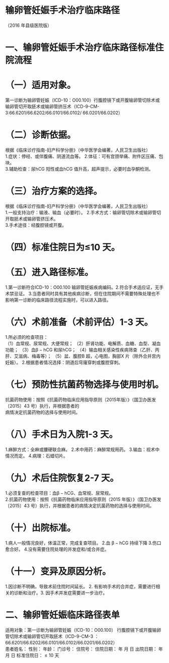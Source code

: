 # 输卵管妊娠手术治疗临床路径  
（2016 年县级医院版）  
# 一、输卵管妊娠手术治疗临床路径标准住院流程  
# （一）适用对象。  
第一诊断为输卵管妊娠（ICD-10：O00.100）行腹腔镜下或开腹输卵管切除术或输卵管切开取胚术或输卵管挤压术（ICD-9-CM-3:66.6201/66.6202/66.0101/66.0102/  66.0201/66.0202）  
# （二）诊断依据。  
根据《临床诊疗指南-妇产科学分册》（中华医学会编著，人民卫生出版社）  
1.症状：停经、或伴腹痛、阴道流血等。 2.体征：可有宫颈举痛、附件区压痛、包块。  
3.辅助检查：尿hCG 阳性或血hCG 值升高，超声提示，必要时血孕酮检测。  
# （三）治疗方案的选择。  
根据《临床诊疗指南-妇产科学分册》（中华医学会编著，人民卫生出版社）  
1.一般支持治疗：输液、输血（必要时）。 2.手术方式：输卵管切除术或输卵管切开取胚术或输卵管挤压术。  
3.手术途径：经腹腔镜或开腹。  
# （四）标准住院日为≤10 天。  
# （五）进入路径标准。  
1.第一诊断符合ICD-10：O00.100 输卵管妊娠疾病编码。2.符合手术适应证，无手术禁忌证。 3.当患者同时具有其他疾病诊断，但在住院期间不需要特殊处理也不影响第一诊断的临床路径流程实施时，可以进入路径。  
# （六）术前准备（术前评估）1-3 天。  
1.所必须的检查项目：  
（1）血常规、尿常规、大便常规； （2）肝肾功能、电解质、血糖、血型、凝血功能； （3）血$\upbeta-\mathrm{hCG}$ 和尿hCG； （4）输血相关感染性疾病筛查（乙肝、丙肝、艾滋病、梅毒等）；  （5）盆、腹腔B 超，心电图，胸部X 片（除外合并宫内妊娠）。 2.根据患者情况选择：阴道后穹窿穿刺或腹腔穿刺。  
# （七）预防性抗菌药物选择与使用时机。  
抗菌药物使用：按照《抗菌药物临床应用指导原则（2015年版）》（国卫办医发〔2015〕43 号）执行，并根据患者的  
病情决定抗菌药物的选择与使用时间。  
# （八）手术日为入院1-3 天。  
1.麻醉方式：全麻或腰硬联合麻。 2.术中用药：麻醉常规用药。 3.输血：视术中情况而定。 4.病理：石蜡切片。  
# （九）术后住院恢复2-7 天。  
1.必须复查的检查项目：血$\upbeta-\mathrm{hCG}$、血常规、尿常规。  
2.抗菌药物使用：按照《抗菌药物临床应用指导原则（2015 年版）》（国卫办医发〔2015〕43 号）执行，并根据患者的病情决定抗菌药物的选择与使用时间。  
# （十）出院标准。  
1.病人一般情况良好，体温正常，完成复查项目。 2.血 $\upbeta-\mathrm{hCG}$  持续下降  3.伤口愈合好。 4.没有需要住院处理的并发症和/或合并症。  
# （十一）变异及原因分析。  
1.因诊断不明确，导致术前住院时间延长。 2. 有影响手术的合并症，需要进行相关的诊断和治疗。3. 因手术并发症需要进一步治疗。  
# 二、输卵管妊娠临床路径表单  
适用对象：第一诊断为输卵管妊娠（ICD-10：O00.100） 行腹腔镜下或开腹输卵管切除术或输卵管切开取胚术（ICD-9-CM-3 ：66.6201/66.6202/66.0101/66.0102/66.0201/66.0202）  
患者姓名：           性别：    年龄：    门诊号：       住院号：       住院日期：   年  月  日    出院日期：   年  月   日     标准住院日：${\leqslant}10$ 天  
